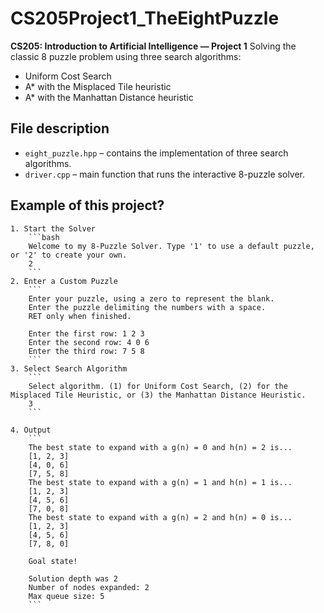 # CS205Project1_TheEightPuzzle

**CS205: Introduction to Artificial Intelligence — Project 1**
Solving the classic 8 puzzle problem using three search algorithms:
- Uniform Cost Search
- A* with the Misplaced Tile heuristic
- A* with the Manhattan Distance heuristic

## File description
* `eight_puzzle.hpp` – contains the implementation of three search algorithms.
* `driver.cpp` – main function that runs the interactive 8-puzzle solver.

## Example of this project?

    1. Start the Solver
        ```bash
        Welcome to my 8‐Puzzle Solver. Type '1' to use a default puzzle, or '2' to create your own.
        2
        ```
    2. Enter a Custom Puzzle
        ```
        Enter your puzzle, using a zero to represent the blank.
        Enter the puzzle delimiting the numbers with a space. 
        RET only when finished.
        
        Enter the first row: 1 2 3
        Enter the second row: 4 0 6
        Enter the third row: 7 5 8
        ```
    3. Select Search Algorithm
        ```
        Select algorithm. (1) for Uniform Cost Search, (2) for the Misplaced Tile Heuristic, or (3) the Manhattan Distance Heuristic.
        3
        ```

    4. Output
        ```
        The best state to expand with a g(n) = 0 and h(n) = 2 is... 
        [1, 2, 3]
        [4, 0, 6]
        [7, 5, 8]
        The best state to expand with a g(n) = 1 and h(n) = 1 is... 
        [1, 2, 3]
        [4, 5, 6]
        [7, 0, 8]
        The best state to expand with a g(n) = 2 and h(n) = 0 is... 
        [1, 2, 3]
        [4, 5, 6]
        [7, 8, 0]
        
        Goal state!
        
        Solution depth was 2 
        Number of nodes expanded: 2 
        Max queue size: 5
        ```
###
